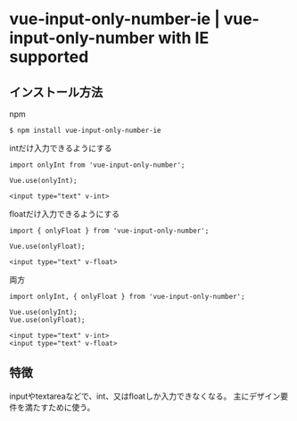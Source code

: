 # vue-input-only-number-ie | vue-input-only-number with IE supported

## インストール方法
npm

```
$ npm install vue-input-only-number-ie
```

intだけ入力できるようにする

```
import onlyInt from 'vue-input-only-number';

Vue.use(onlyInt);

<input type="text" v-int>
```

floatだけ入力できるようにする

```
import { onlyFloat } from 'vue-input-only-number';

Vue.use(onlyFloat);

<input type="text" v-float>
```

両方

```
import onlyInt, { onlyFloat } from 'vue-input-only-number';

Vue.use(onlyInt);
Vue.use(onlyFloat);

<input type="text" v-int>
<input type="text" v-float>
```

## 特徴
inputやtextareaなどで、int、又はfloatしか入力できなくなる。
主にデザイン要件を満たすために使う。

